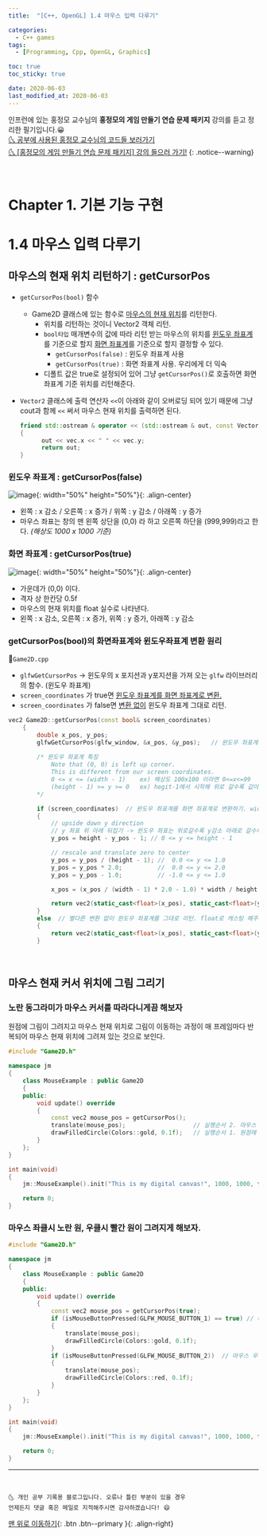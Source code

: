 ```yaml
---
title:  "[C++, OpenGL] 1.4 마우스 입력 다루기" 

categories:
  - C++ games
tags:
  - [Programming, Cpp, OpenGL, Graphics]

toc: true
toc_sticky: true

date: 2020-06-03
last_modified_at: 2020-06-03
---
```


인프런에 있는 홍정모 교수님의 **홍정모의 게임 만들기 연습 문제 패키지** 강의를 듣고 정리한 필기입니다.😀   
[🌜 공부에 사용된 홍정모 교수님의 코드들 보러가기](https://github.com/jmhong-simulation/GameDevPracticePackage)   
[🌜 [홍정모의 게임 만들기 연습 문제 패키지] 강의 들으러 가기!](https://www.inflearn.com/course/c-2)
{: .notice--warning}

<br>

# Chapter 1. 기본 기능 구현 
# 1.4 마우스 입력 다루기

## 마우스의 현재 위치 리턴하기 : getCursorPos

- `getCursorPos(bool)` 함수
  - Game2D 클래스에 있는 함수로 <u>마우스의 현재 위치</u>를 리턴한다.
    - 위치를 리턴하는 것이니 Vector2 객체 리턴.
    - `bool타입` 매개변수의 값에 따라 리턴 받는 마우스의 위치를 <u>윈도우 좌표계</u>를 기준으로 할지 <u>화면 좌표계</u>를 기준으로 할지 결정할 수 있다. 
      - `getCursorPos(false)` : 윈도우 좌표계 사용
      - `getCursorPos(true)` : 화면 좌표계 사용. 우리에게 더 익숙
    - 디폴트 값은 true로 설정되어 있어 그냥 `getCursorPos()`로 호출하면 화면 좌표계 기준 위치를 리턴해준다.
- `Vector2` 클래스에 출력 연산자 `<<`이 아래와 같이 오버로딩 되어 있기 때문에 그냥 cout과 함께 `<<` 써서 마우스 현재 위치를 출력하면 된다.

  ```cpp
  friend std::ostream & operator << (std::ostream & out, const Vector2<T> & vec)
  {
		out << vec.x << " " << vec.y;
		return out;
  }
  ```

### 윈도우 좌표계 : getCursorPos(false)

![image](https://user-images.githubusercontent.com/42318591/84585398-68f63400-ae4a-11ea-9446-5b91a09d6f07.png){: width="50%" height="50%"}{: .align-center}

- 왼쪽 : x 감소 / 오른쪽 : x 증가 / 위쪽 : y 감소 / 아래쪽 : y 증가
- 마우스 좌표는 창의 맨 왼쪽 상단을 (0,0) 라 하고 오른쪽 하단을 (999,999)라고 한다.
*(해상도 1000 x 1000 기준)*

### 화면 좌표계 : getCursorPos(true)

![image](https://user-images.githubusercontent.com/42318591/84585406-81664e80-ae4a-11ea-8845-cc62c0c547e3.png){: width="50%" height="50%"}{: .align-center}


- 가운데가 (0,0) 이다.
- 격자 상 한칸당 0.5f
- 마우스의 현재 위치를 float 실수로 나타낸다.
- 왼쪽 : x 감소, 오른쪽 : x 증가, 위쪽 : y 증가, 아래쪽 : y 감소

### getCursorPos(bool)의 화면좌표계와 윈도우좌표계 변환 원리

📜`Game2D.cpp`
- `glfwGetCursorPos` → 윈도우의 x 포지션과 y포지션을 가져 오는 `glfw` 라이브러리의 함수. (윈도우 좌표계)
- `screen_coordinates` 가 true면 <u>윈도우 좌표계를 화면 좌표계로 변환.</u>
- `screen_coordinates` 가 false면 <u>변환 없이</u> 윈도우 좌표계 그대로 리턴.

```cpp
vec2 Game2D::getCursorPos(const bool& screen_coordinates)
	{
		double x_pos, y_pos;
		glfwGetCursorPos(glfw_window, &x_pos, &y_pos);   // 윈도우 좌표계를 가져온다.
		
        /* 윈도우 좌표계 특징
		    Note that (0, 0) is left up corner. 
		    This is different from our screen coordinates.
		    0 <= x <= (width - 1)    ex) 해상도 100x100 이라면 0<=x<=99
		    (height - 1) >= y >= 0   ex) hegit-1에서 시작해 위로 갈수록 값이 0에 가까워지며 작아짐
        */

		if (screen_coordinates)  // 윈도우 좌표계를 화면 좌표계로 변환하기. width >= height 라고 가정.
		{
			// upside down y direction 
			// y 좌표 위 아래 뒤집기 -> 윈도우 좌표는 위로갈수록 y감소 아래로 갈수록 y 증가니까	
			y_pos = height - y_pos - 1; // 0 <= y <= height - 1

			// rescale and translate zero to center
			y_pos = y_pos / (height - 1); //  0.0 <= y <= 1.0
			y_pos = y_pos * 2.0;		  //  0.0 <= y <= 2.0
			y_pos = y_pos - 1.0;		  // -1.0 <= y <= 1.0

			x_pos = (x_pos / (width - 1) * 2.0 - 1.0) * width / height; //  -1.0 <= x <= 1.0

			return vec2(static_cast<float>(x_pos), static_cast<float>(y_pos)); // x, y를 float로 캐스팅 해주고 vec2로 묶고 반환한다.
		}
		else  // 별다른 변환 없이 윈도우 좌표계를 그대로 리턴. float로 캐스팅 해주고 vec2로 묶기만 해서 반환한다.
		{
			return vec2(static_cast<float>(x_pos), static_cast<float>(y_pos));
		}
```

<br>

## 마우스 현재 커서 위치에 그림 그리기

### 노란 동그라미가 마우스 커서를 따라다니게끔 해보자
원점에 그림이 그려지고 마우스 현재 위치로 그림이 이동하는 과정이 매 프레임마다 반복되어 마우스 현재 위치에 그려져 있는 것으로 보인다. 

```cpp
#include "Game2D.h"

namespace jm
{
	class MouseExample : public Game2D
	{
	public:
		void update() override
		{
			const vec2 mouse_pos = getCursorPos();
			translate(mouse_pos);                   // 실행순서 2. 마우스 현재 위치로 이동한다. 
			drawFilledCircle(Colors::gold, 0.1f);   // 실행순서 1. 원점에 동그라미를 그린다.
		}
	};
}

int main(void)
{
	jm::MouseExample().init("This is my digital canvas!", 1000, 1000, false).run();

	return 0;
}
```

### 마우스 좌클시 노란 원, 우클시 빨간 원이 그려지게 해보자.

```cpp
#include "Game2D.h"

namespace jm
{
	class MouseExample : public Game2D
	{
	public:
		void update() override
		{
			const vec2 mouse_pos = getCursorPos(true);
			if (isMouseButtonPressed(GLFW_MOUSE_BUTTON_1) == true) // 마우스 좌클 입력이 들어올 시
			{
				translate(mouse_pos);
				drawFilledCircle(Colors::gold, 0.1f);
			}
			if (isMouseButtonPressed(GLFW_MOUSE_BUTTON_2))  // 마우스 우클 입력이 들어올 시
			{
				translate(mouse_pos);
				drawFilledCircle(Colors::red, 0.1f);
			}
		}
	};
}

int main(void)
{
	jm::MouseExample().init("This is my digital canvas!", 1000, 1000, false).run();

	return 0;
}
```

***
<br>

    🌜 개인 공부 기록용 블로그입니다. 오류나 틀린 부분이 있을 경우 
    언제든지 댓글 혹은 메일로 지적해주시면 감사하겠습니다! 😄

[맨 위로 이동하기](#){: .btn .btn--primary }{: .align-right}